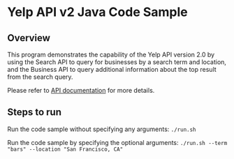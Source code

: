 # Yelp API v2 Java Code Sample

## Overview
This program demonstrates the capability of the Yelp API version 2.0
by using the Search API to query for businesses by a search term and location,
and the Business API to query additional information about the top result
from the search query.

Please refer to [API documentation](http://www.yelp.com/developers/documentation)
for more details.


## Steps to run

Run the code sample without specifying any arguments:
`./run.sh`

Run the code sample by specifying the optional arguments:
`./run.sh --term "bars" --location "San Francisco, CA"`
